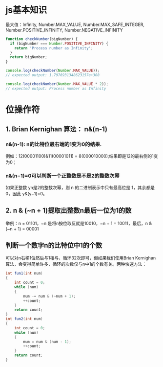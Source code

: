 

# js基本知识
最大值：Infinity, Number.MAX_VALUE, Number.MAX_SAFE_INTEGER, Number.POSITIVE_INFINITY, Number.NEGATIVE_INFINITY
```js
function checkNumber(bigNumber) {
  if (bigNumber === Number.POSITIVE_INFINITY) {
    return 'Process number as Infinity';
  }
  return bigNumber;
}

console.log(checkNumber(Number.MAX_VALUE));
// expected output: 1.7976931348623157e+308

console.log(checkNumber(Number.MAX_VALUE * 2));
// expected output: Process number as Infinity
```
# 位操作符
## 1. Brian Kernighan 算法： n&(n-1)
### n&(n-1): n的比特位最右端的1变为0的结果.        
例如：12(00001100)&11(00001011) = 8(000010000);结果即是12的最右侧的1变为0；
### n&(n−1)=0可以判断一个正整数是不是2的整数次幂
如果正整数 yn是2的整数次幂，则 n 的二进制表示中只有最高位是 1，其余都是 0，因此 y&(y−1)=0。
## 2. n & (~n + 1)提取出整数n最后一位为1的数
举例：n = 01101，~n 是将n按位取反就是10010，~n + 1 = 10011，最后，n & (~n + 1) = 00001
## 判断一个数字n的比特位中1的个数
可以对n右移1位然后与1相与，循环32次即可，但如果我们使用Brian Kernighan 算法，会变得简单许多，循环的次数仅与n中1的个数有关。两种快速方法：
```java
int fun1(int num)
{
	int count = 0;
	while (num)
	{
		num -= num & (~num + 1);
		++count;
	}
	return count;
}
int fun2(int num)
{
	int count = 0;
	while (num)
	{
		num = num & (num - 1);
		++count;
	}
	return count;
}
```